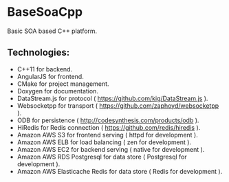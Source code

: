 BaseSoaCpp
==========

Basic SOA based C++ platform.

Technologies:
-------------
- C++11 for backend.
- AngularJS for frontend.
- CMake for project management.
- Doxygen for documentation.
- DataStream.js for protocol ( https://github.com/kig/DataStream.js ).
- Websocketpp for transport ( https://github.com/zaphoyd/websocketpp ).
- ODB for persistence ( http://codesynthesis.com/products/odb ).
- HiRedis for Redis connection ( https://github.com/redis/hiredis ).
- Amazon AWS S3 for frontend serving ( httpd for development ).
- Amazon AWS ELB for load balancing ( zen for development ).
- Amazon AWS EC2 for backend serving ( native for development ).
- Amazon AWS RDS Postgresql for data store ( Postgresql for development ).
- Amazon AWS Elasticache Redis for data store ( Redis for development ).
